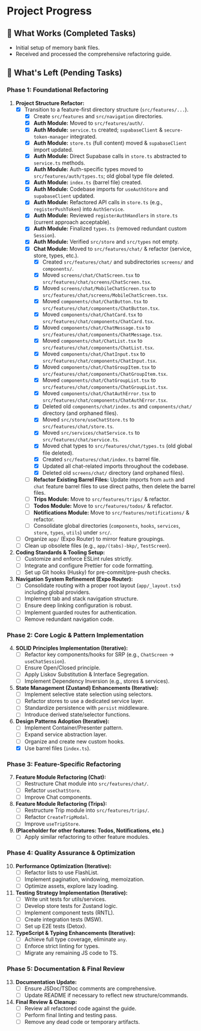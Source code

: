 # Project Progress

## 🚀 What Works (Completed Tasks)

- Initial setup of memory bank files.
- Received and processed the comprehensive refactoring guide.

## 🎯 What's Left (Pending Tasks)

### Phase 1: Foundational Refactoring
1.  **Project Structure Refactor:**
    *   [x] Transition to a feature-first directory structure (`src/features/...`).
        *   [x] Create `src/features` and `src/navigation` directories.
        *   [x] **Auth Module:** Moved to `src/features/auth/`.
        *   [x] **Auth Module:** `service.ts` created; `supabaseClient` & `secure-token-manager` integrated.
        *   [x] **Auth Module:** `store.ts` (full content) moved & `supabaseClient` import updated.
        *   [x] **Auth Module:** Direct Supabase calls in `store.ts` abstracted to `service.ts` methods.
        *   [x] **Auth Module:** Auth-specific types moved to `src/features/auth/types.ts`; old global type file deleted.
        *   [x] **Auth Module:** `index.ts` (barrel file) created.
        *   [x] **Auth Module:** Codebase imports for `useAuthStore` and `supabaseClient` updated.
        *   [x] **Auth Module:** Refactored API calls in `store.ts` (e.g., `registerPushToken`) into `AuthService`.
        *   [x] **Auth Module:** Reviewed `registerAuthHandlers` in `store.ts` (current approach acceptable).
        *   [x] **Auth Module:** Finalized `types.ts` (removed redundant custom `Session`).
        *   [x] **Auth Module:** Verified `src/store` and `src/types` not empty.
        *   [x] **Chat Module:** Moved to `src/features/chat/` & refactor (service, store, types, etc.).
            *   [x] Created `src/features/chat/` and subdirectories `screens/` and `components/`.
            *   [x] Moved `screens/chat/ChatScreen.tsx` to `src/features/chat/screens/ChatScreen.tsx`.
            *   [x] Moved `screens/chat/MobileChatScreen.tsx` to `src/features/chat/screens/MobileChatScreen.tsx`.
            *   [x] Moved `components/chat/ChatButton.tsx` to `src/features/chat/components/ChatButton.tsx`.
            *   [x] Moved `components/chat/ChatCard.tsx` to `src/features/chat/components/ChatCard.tsx`.
            *   [x] Moved `components/chat/ChatMessage.tsx` to `src/features/chat/components/ChatMessage.tsx`.
            *   [x] Moved `components/chat/ChatList.tsx` to `src/features/chat/components/ChatList.tsx`.
            *   [x] Moved `components/chat/ChatInput.tsx` to `src/features/chat/components/ChatInput.tsx`.
            *   [x] Moved `components/chat/ChatGroupItem.tsx` to `src/features/chat/components/ChatGroupItem.tsx`.
            *   [x] Moved `components/chat/ChatGroupList.tsx` to `src/features/chat/components/ChatGroupList.tsx`.
            *   [x] Moved `components/chat/ChatAuthError.tsx` to `src/features/chat/components/ChatAuthError.tsx`.
            *   [x] Deleted old `components/chat/index.ts` and `components/chat/` directory (and orphaned files).
            *   [x] Moved `src/store/useChatStore.ts` to `src/features/chat/store.ts`.
            *   [x] Moved `src/services/chatService.ts` to `src/features/chat/service.ts`.
            *   [x] Moved chat types to `src/features/chat/types.ts` (old global file deleted).
            *   [x] Created `src/features/chat/index.ts` barrel file.
            *   [x] Updated all chat-related imports throughout the codebase.
            *   [x] Deleted old `screens/chat/` directory (and orphaned files).
        *   [ ] **Refactor Existing Barrel Files:** Update imports from `auth` and `chat` feature barrel files to use direct paths, then delete the barrel files.
        *   [ ] **Trips Module:** Move to `src/features/trips/` & refactor.
        *   [ ] **Todos Module:** Move to `src/features/todos/` & refactor.
        *   [ ] **Notifications Module:** Move to `src/features/notifications/` & refactor.
        *   [ ] Consolidate global directories (`components`, `hooks`, `services`, `store`, `types`, `utils`) under `src/`.
    *   [ ] Organize `app/` (Expo Router) to mirror feature groupings.
    *   [ ] Clean up obsolete files (e.g., `app/(tabs)-bkp/`, `TestScreen`).
2.  **Coding Standards & Tooling Setup:**
    *   [ ] Customize and enforce ESLint rules strictly.
    *   [ ] Integrate and configure Prettier for code formatting.
    *   [ ] Set up Git hooks (Husky) for pre-commit/pre-push checks.
3.  **Navigation System Refinement (Expo Router):**
    *   [ ] Consolidate routing with a proper root layout (`app/_layout.tsx`) including global providers.
    *   [ ] Implement tab and stack navigation structure.
    *   [ ] Ensure deep linking configuration is robust.
    *   [ ] Implement guarded routes for authentication.
    *   [ ] Remove redundant navigation code.

### Phase 2: Core Logic & Pattern Implementation
4.  **SOLID Principles Implementation (Iterative):**
    *   [ ] Refactor key components/hooks for SRP (e.g., `ChatScreen` -> `useChatSession`).
    *   [ ] Ensure Open/Closed principle.
    *   [ ] Apply Liskov Substitution & Interface Segregation.
    *   [ ] Implement Dependency Inversion (e.g., stores & services).
5.  **State Management (Zustand) Enhancements (Iterative):**
    *   [ ] Implement selective state selection using selectors.
    *   [ ] Refactor stores to use a dedicated service layer.
    *   [ ] Standardize persistence with `persist` middleware.
    *   [ ] Introduce derived state/selector functions.
6.  **Design Patterns Adoption (Iterative):**
    *   [ ] Implement Container/Presenter pattern.
    *   [ ] Expand service abstraction layer.
    *   [ ] Organize and create new custom hooks.
    *   [x] Use barrel files (`index.ts`).

### Phase 3: Feature-Specific Refactoring
7.  **Feature Module Refactoring (Chat):**
    *   [ ] Restructure Chat module into `src/features/chat/`.
    *   [ ] Refactor `useChatStore`.
    *   [ ] Improve Chat components.
8.  **Feature Module Refactoring (Trips):**
    *   [ ] Restructure Trip module into `src/features/trips/`.
    *   [ ] Refactor `CreateTripModal`.
    *   [ ] Improve `useTripStore`.
9.  **(Placeholder for other features: Todos, Notifications, etc.)**
    *   [ ] Apply similar refactoring to other feature modules.

### Phase 4: Quality Assurance & Optimization
10. **Performance Optimization (Iterative):**
    *   [ ] Refactor lists to use FlashList.
    *   [ ] Implement pagination, windowing, memoization.
    *   [ ] Optimize assets, explore lazy loading.
11. **Testing Strategy Implementation (Iterative):**
    *   [ ] Write unit tests for utils/services.
    *   [ ] Develop store tests for Zustand logic.
    *   [ ] Implement component tests (RNTL).
    *   [ ] Create integration tests (MSW).
    *   [ ] Set up E2E tests (Detox).
12. **TypeScript & Typing Enhancements (Iterative):**
    *   [ ] Achieve full type coverage, eliminate `any`.
    *   [ ] Enforce strict linting for types.
    *   [ ] Migrate any remaining JS code to TS.

### Phase 5: Documentation & Final Review
13. **Documentation Update:**
    *   [ ] Ensure JSDoc/TSDoc comments are comprehensive.
    *   [ ] Update README if necessary to reflect new structure/commands.
14. **Final Review & Cleanup:**
    *   [ ] Review all refactored code against the guide.
    *   [ ] Perform final linting and testing pass.
    *   [ ] Remove any dead code or temporary artifacts. 